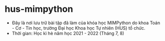 # hus-mimpython

- Đây là nơi lưu trữ bài tập đã làm của khóa học MIMPython do khoa Toán - Cơ - Tin học, trường Đại học Khoa học Tự nhiên (HUS) tổ chức.
- Thời gian: Học kì hè năm học 2021 - 2022 (Tháng 7, 8)
